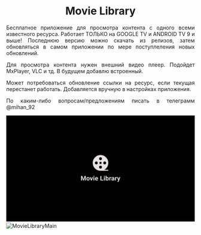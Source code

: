 <h1 align="center"><b>Movie Library</b></h1>
<p align="justify">Бесплатное приложение для просмотра контента с одного всеми известного ресурса. Работает ТОЛЬКО на GOOGLE TV и ANDROID TV 9 и выше! Последнюю версию можно скачать из релизов, затем обновляться в самом приложении по мере поступлеления новых обновлений.</p>
<p align="justify">Для просмотра контента нужен внешний видео плеер. Подойдет MxPlayer, VLC и тд. В будущем добавлю встроенный.</p>
<p align="justify">Может потребоваться обновление ссылки на ресурс, если текущая перестанет работать. Добавляется вручную в настройках приложения.</p>
<p align="justify">По каким-либо вопросам/предложениям писать в телеграмм @mihan_92</p>

![MovieLibrarySplash](./img/movie_library_splash_screen.png)
![MovieLibraryMain](./img/movie_library_main_screen.png)
